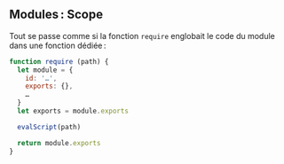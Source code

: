## Modules : Scope

Tout se passe comme si la fonction `require` englobait le code du module dans une fonction dédiée :

```js
function require (path) {
  let module = {
    id: '…',
    exports: {},
    …
  }
  let exports = module.exports

  evalScript(path)

  return module.exports
}
```
